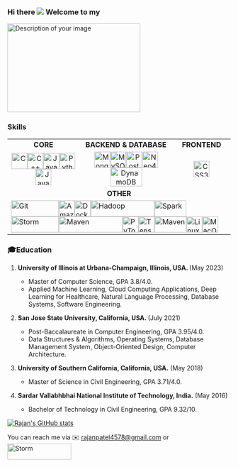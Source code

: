 ### Hi there ![](https://user-images.githubusercontent.com/18350557/176309783-0785949b-9127-417c-8b55-ab5a4333674e.gif) Welcome to my 
<p>
 <img src="https://github.com/rajanpatel4578/rajanpatel4578/assets/33018692/b5e76a1f-20db-4c31-bc81-0d37036735fa" width="300" height="200" alt="Description of your image">
</p>

<!--![](https://komarev.com/ghpvc/?username=rajanpatel4578&color=blueviolet&abbreviated=true)-->


### Skills
<table>

<tr>
<td align= center><b>CORE</b></td>
<td align= center><b>BACKEND & DATABASE</b></td>
<td align= center><b>FRONTEND</b></td>
</tr>
<tr>
<td align="center"><a href="https://docs.microsoft.com/en-us/cpp/?view=msvc-170" target="_blank" rel="noreferrer"><img src="https://raw.githubusercontent.com/danielcranney/readme-generator/main/public/icons/skills/c-colored.svg" width="36" height="36" alt="C" /></a><a href="https://docs.microsoft.com/en-us/cpp/?view=msvc-170" target="_blank" rel="noreferrer"><img src="https://raw.githubusercontent.com/danielcranney/readme-generator/main/public/icons/skills/cplusplus-colored.svg" width="36" height="36" alt="C++" /></a><a href="https://www.oracle.com/java/" target="_blank" rel="noreferrer"><img src="https://raw.githubusercontent.com/danielcranney/readme-generator/main/public/icons/skills/java-colored.svg" width="36" height="36" alt="Java" /></a><a href="https://www.python.org/" target="_blank" rel="noreferrer"><img src="https://raw.githubusercontent.com/danielcranney/readme-generator/main/public/icons/skills/python-colored.svg" width="36" height="36" alt="Python" /></a><a href="https://developer.mozilla.org/en-US/docs/Web/JavaScript" target="_blank" rel="noreferrer"><img src="https://raw.githubusercontent.com/danielcranney/readme-generator/main/public/icons/skills/javascript-colored.svg" width="36" height="36" alt="JavaScript" /></a></td>

 <td align="center"><a href="https://www.mongodb.com/" target="_blank" rel="noreferrer"><img src="https://raw.githubusercontent.com/danielcranney/readme-generator/main/public/icons/skills/mongodb-colored.svg" width="36" height="36" alt="MongoDB" /></a><a href="https://www.mysql.com/" target="_blank" rel="noreferrer"><img src="https://raw.githubusercontent.com/danielcranney/readme-generator/main/public/icons/skills/mysql-colored.svg" width="36" height="36" alt="MySQL" /></a><a href="https://www.postgresql.org/" target="_blank" rel="noreferrer"><img src="https://raw.githubusercontent.com/danielcranney/readme-generator/main/public/icons/skills/postgresql-colored.svg" width="36" height="36" alt="PostgreSQL" /></a><a href="https://www.neo4j.com/" target="_blank" rel="noreferrer"><img src="https://dist.neo4j.com/wp-content/uploads/20230926084108/Logo_FullColor_RGB_TransBG.svg" width="36" height="36" alt="Neo4j" /></a><a href="https://aws.amazon.com/dynamodb/" target="_blank" rel="noreferrer"><img src="https://user-images.githubusercontent.com/6509926/70553550-f033b980-1b40-11ea-9192-759b3b1053b3.png" width="72" height="42" alt="DynamoDB" /></a></td>

 <td align="center"><a href="https://www.w3.org/TR/CSS/#css" target="_blank" rel="noreferrer"><img src="https://raw.githubusercontent.com/danielcranney/readme-generator/main/public/icons/skills/css3-colored.svg" width="36" height="36" alt="CSS3" /></a></td>
</tr>

<tr>
<td colspan="3" align="center"><b>OTHER</b></td>
</tr>
<tr>
<td colspan="3"><a href="https://git-scm.com/downloads/logos" target="_blank" rel="noreferrer"><img src="https://git-scm.com/images/logos/2color-lightbg@2x.png" width="108" height="36" alt="Git" /></a><a href="https://aws.amazon.com" target="_blank" rel="noreferrer"><img src="https://raw.githubusercontent.com/danielcranney/readme-generator/main/public/icons/skills/aws-colored.svg" width="36" height="36" alt="Amazon Web Services" /></a><a href="https://www.docker.com/" target="_blank" rel="noreferrer"><img src="https://raw.githubusercontent.com/danielcranney/readme-generator/main/public/icons/skills/docker-colored.svg" width="36" height="36" alt="Docker" /></a><a href="https://www.apache.org/logos/#had" target="_blank" rel="noreferrer"><img src="https://www.apache.org/logos/res/hadoop/default.png" width="144" height="36" alt="Hadoop" /></a><a href="https://www.apache.org/logos/#had" target="_blank" rel="noreferrer"><img src="https://www.apache.org/logos/res/spark/default.png" width="72" height="36" alt="Spark" /></a><a href="https://www.apache.org/logos/#had" target="_blank" rel="noreferrer"><img src="https://www.apache.org/logos/res/storm/default.png" width="108" height="36" alt="Storm" /></a><a href="https://www.apache.org/logos/#had" target="_blank" rel="noreferrer"><img src="https://www.apache.org/logos/res/maven/default.png" width="144" height="36" alt="Maven" /></a><a href="https://pytorch.org/" target="_blank" rel="noreferrer"><img src="https://raw.githubusercontent.com/danielcranney/readme-generator/main/public/icons/skills/pytorch-colored.svg" width="36" height="36" alt="PyTorch" /></a><a href="https://www.tensorflow.org/" target="_blank" rel="noreferrer"><img src="https://raw.githubusercontent.com/danielcranney/readme-generator/main/public/icons/skills/tensorflow-colored.svg" width="36" height="36" alt="TensorFlow" /></a><a href="https://1000logos.net/tableau-logo/" target="_blank" rel="noreferrer"><img src="https://1000logos.net/wp-content/uploads/2022/03/Tableau-Logo.png" width="72" height="36" alt="Maven" /></a><a href="https://www.linux.org" target="_blank" rel="noreferrer"><img src="https://raw.githubusercontent.com/danielcranney/readme-generator/main/public/icons/skills/linux-colored.svg" width="36" height="36" alt="Linux" /></a><a href="https://apple.com" target="_blank" rel="noreferrer"><img src="https://raw.githubusercontent.com/danielcranney/readme-generator/main/public/icons/skills/macos-colored.svg" width="36" height="36" alt="MacOS" /></a></td>
</tr>
</table>

### 🎓Education
1. <b>University of Illinois at Urbana-Champaign, Illinois, USA. </b>(May 2023)
   - Master of Computer Science, GPA 3.8/4.0.
   - Applied Machine Learning, Cloud Computing Applications, Deep Learning for Healthcare, Natural Language Processing, Database Systems, Software Engineering.
  
2. <b>San Jose State University, California, USA. </b>(July 2021)

   - Post-Baccalaureate in Computer Engineering, GPA 3.95/4.0.
   - Data Structures & Algorithms, Operating Systems, Database Management System, Object-Oriented Design, Computer Architecture.

3. <b>University of Southern California, California, USA.</b> (May 2018)
   - Master of Science in Civil Engineering, GPA 3.71/4.0.

4. <b>Sardar Vallabhbhai National Institute of Technology, India.</b> (May 2016)
   - Bachelor of Technology in Civil Engineering, GPA 9.32/10.





[![Rajan's GitHub stats](https://github-readme-stats.vercel.app/api?username=rajanpatel4578)](https://github.com/rajanpatel4578/github-readme-stats)

You can reach me via ✉️ rajanpatel4578@gmail.com or <a href="https://www.linkedin.com/in/rajanpatel9994" target="_blank" rel="noreferrer"><img src="https://github.com/rajanpatel4578/rajanpatel4578/assets/33018692/dc812bc3-065e-4612-84ad-cae4c4ccdfb8" width="144" height="36" alt="Storm" /></a>
